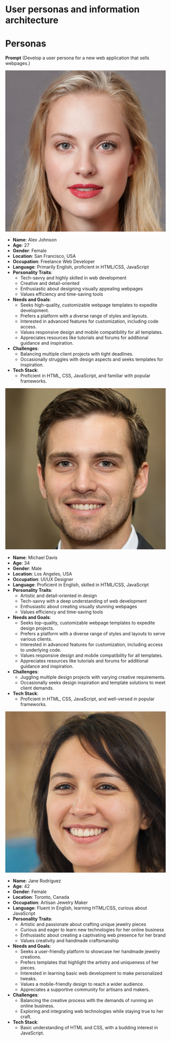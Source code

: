 # User personas and information architecture 

# Personas

 **Prompt** 
(Develop a user persona for a new web application that sells webpages.)

![First Persona](https://github.com/stipe-jurkovic/HCL-2023-24-Jurkovic/blob/main/misc/AIphotos/thispersondoesnotexist.jpg)

- **Name**: Alex Johnson
- **Age**: 27
- **Gender**: Female
- **Location**: San Francisco, USA
- **Occupation**: Freelance Web Developer
- **Language**: Primarily English, proficient in HTML/CSS, JavaScript
- **Personality Traits**:
  - Tech-savvy and highly skilled in web development
  - Creative and detail-oriented
  - Enthusiastic about designing visually appealing webpages
  - Values efficiency and time-saving tools
- **Needs and Goals**:
  - Seeks high-quality, customizable webpage templates to expedite development.
  - Prefers a platform with a diverse range of styles and layouts.
  - Interested in advanced features for customization, including code access.
  - Values responsive design and mobile compatibility for all templates.
  - Appreciates resources like tutorials and forums for additional guidance and inspiration.
- **Challenges**:
  - Balancing multiple client projects with tight deadlines.
  - Occasionally struggles with design aspects and seeks templates for inspiration.
- **Tech Stack**:
  - Proficient in HTML, CSS, JavaScript, and familiar with popular frameworks.

![Second Persona](https://github.com/stipe-jurkovic/HCL-2023-24-Jurkovic/blob/main/misc/AIphotos/thispersondoesnotexist1.jpg)

- **Name**: Michael Davis
- **Age**: 34
- **Gender**: Male
- **Location**: Los Angeles, USA
- **Occupation**: UI/UX Designer
- **Language**: Proficient in English, skilled in HTML/CSS, JavaScript
- **Personality Traits**:
  - Artistic and detail-oriented in design
  - Tech-savvy with a deep understanding of web development
  - Enthusiastic about creating visually stunning webpages
  - Values efficiency and time-saving tools
- **Needs and Goals**:
  - Seeks top-quality, customizable webpage templates to expedite design projects.
  - Prefers a platform with a diverse range of styles and layouts to serve various clients.
  - Interested in advanced features for customization, including access to underlying code.
  - Values responsive design and mobile compatibility for all templates.
  - Appreciates resources like tutorials and forums for additional guidance and inspiration.
- **Challenges**:
  - Juggling multiple design projects with varying creative requirements.
  - Occasionally seeks design inspiration and template solutions to meet client demands.
- **Tech Stack**:
  - Proficient in HTML, CSS, JavaScript, and well-versed in popular frameworks.

![Third Persona](https://github.com/stipe-jurkovic/HCL-2023-24-Jurkovic/blob/main/misc/AIphotos/thispersondoesnotexist2.jpg)

- **Name**: Jane Rodriguez
- **Age**: 42
- **Gender**: Female
- **Location**: Toronto, Canada
- **Occupation**: Artisan Jewelry Maker
- **Language**: Fluent in English, learning HTML/CSS, curious about JavaScript
- **Personality Traits**:
  - Artistic and passionate about crafting unique jewelry pieces
  - Curious and eager to learn new technologies for her online business
  - Enthusiastic about creating a captivating web presence for her brand
  - Values creativity and handmade craftsmanship
- **Needs and Goals**:
  - Seeks a user-friendly platform to showcase her handmade jewelry creations.
  - Prefers templates that highlight the artistry and uniqueness of her pieces.
  - Interested in learning basic web development to make personalized tweaks.
  - Values a mobile-friendly design to reach a wider audience.
  - Appreciates a supportive community for artisans and makers.
- **Challenges**:
  - Balancing the creative process with the demands of running an online business.
  - Exploring and integrating web technologies while staying true to her craft.
- **Tech Stack**:
  - Basic understanding of HTML and CSS, with a budding interest in JavaScript.
